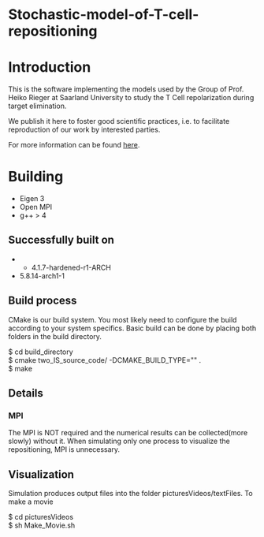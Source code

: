 # Stochastic-model-of-T-cell-repositioning

# Introduction

This is the software implementing the models used by the Group of Prof. Heiko Rieger at Saarland University to study the T Cell repolarization during target elimination.

We publish it here to foster good scientific practices, i.e. to facilitate reproduction of our work by interested parties.

For more information can be found [here](https://www.rieger.uni-saarland.de/homepage/research/biological_physics/research_publications/T_Cell_modelling.html
).


# Building

* Eigen 3
* Open MPI
* g++ > 4

## Successfully built on

* - 4.1.7-hardened-r1-ARCH
* 5.8.14-arch1-1

## Build process

CMake is our build system. You most likely need to configure the build according to your system specifics. Basic build can be done by placing both folders in the build directory.

\$ cd build_directory <br />
\$ cmake two_IS_source_code/ -DCMAKE_BUILD_TYPE="" . <br />
\$ make <br />


## Details

### MPI

The MPI is NOT required and the numerical results can be collected(more slowly) without it. When simulating only one process to visualize the repositioning, MPI is unnecessary.

## Visualization

Simulation produces output files into the folder picturesVideos/textFiles. To make a movie 


\$ cd picturesVideos <br />
\$ sh Make_Movie.sh <br />
